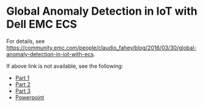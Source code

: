 # Global Anomaly Detection in IoT with Dell EMC ECS

For details, see https://community.emc.com/people/claudio_fahey/blog/2016/03/30/global-anomaly-detection-in-iot-with-ecs.

If above link is not available, see the following:
- [Part 1](part1.pdf)
- [Part 2](part2.pdf)
- [Part 3](part3.pdf)
- [Powerpoint](ECS%20IoT%20Demo%202.pptx)
